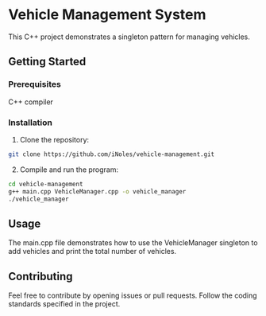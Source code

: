 # Vehicle Management System

This C++ project demonstrates a singleton pattern for managing vehicles.

## Getting Started

### Prerequisites

C++ compiler

### Installation

1. Clone the repository:
```bash
git clone https://github.com/iNoles/vehicle-management.git
```

2. Compile and run the program:
```bash
cd vehicle-management
g++ main.cpp VehicleManager.cpp -o vehicle_manager
./vehicle_manager
```

## Usage

The main.cpp file demonstrates how to use the VehicleManager singleton to add vehicles and print the total number of vehicles.

## Contributing

Feel free to contribute by opening issues or pull requests. Follow the coding standards specified in the project.
